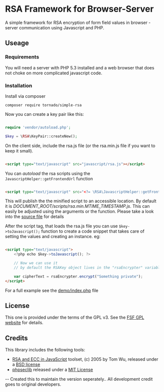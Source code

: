 # RSA Framework for Browser-Server

A simple framework for RSA encryption of form field values in browser - server communication using Javascript and PHP.

## Useage

### Requirements

You will need a server with PHP 5.3 installed and a web browser that does not choke on more complicated javascript code.

### Installation

Install via composer

    composer require tornado/simple-rsa

Now you can create a key pair like this:

```php

require 'vendor/autoload.php';

$key = \RSA\KeyPair::createNew();

```

On the client side, include the rsa.js file (or the rsa.min.js file if you want to keep it small).

```html

<script type="text/javascript" src="javascript/rsa.js"></script>

```

You can *autoload* the rsa scripts using the `JavascriptHelper::getFrontendUrl` function

```html

<script type="text/javascript" src="<?= \RSA\JavascriptHelper::getFrontendUrl(); ?>"></script>

```

This will publish the the minified script to an accessible location. By default it is *DOCUMENT_ROOT/scripts/rsa.min.MTIME_TIMESTAMP.js*. This can easily be adjusted using the arguments or the function. Please take a look into the [source file](lib/RSA/JavascriptHelper.php) for details

After the script tag, that loads the rsa.js file you can use `$key->toJavascript();` function to create a code snippet that takes care of setting the values and creating an instance.
eg:

```html

<script type="text/javascript">
	<?php echo $key->toJavascript(); ?>

	// Now we can use it
	// by default the RSAKey object lives in the "rsaEncrypter" variable

	var cipherText = rsaEncrypter.encrypt("Something private");
</script>

```

For a full example see the [demo/index.php](demo/index.php) file

## License

This one is provided under the terms of the GPL v3. See the [FSF GPL website](http://www.gnu.org/licenses/gpl) for details.

## Credits

This library includes the following tools:

* [RSA and ECC in JavaScript](http://www-cs-students.stanford.edu/~tjw/jsbn/) toolset, (c) 2005 by Tom Wu, released under a [BSD license](http://www-cs-students.stanford.edu/~tjw/jsbn/LICENSE)
* [phpseclib](http://phpseclib.sourceforge.net/) released under a [MIT License](http://www.opensource.org/licenses/mit-license.html)



-- Created this to maintain the version seperately.. All development credit goes to original developers.

